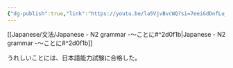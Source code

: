 ```yaml
---
{"dg-publish":true,"link":"https://youtu.be/la5VjvBvcWQ?si=7eeiGdDnfLu_riIh","permalink":"/Notes/LN - N2 grammar -～ことに/","dgPassFrontmatter":true}
---
```


[[Japanese/文法/Japanese - N2 grammar -～ことに#^2d0f1b\|Japanese - N2 grammar -～ことに#^2d0f1b]]

うれしいことには、日本語能力試験に合格した。